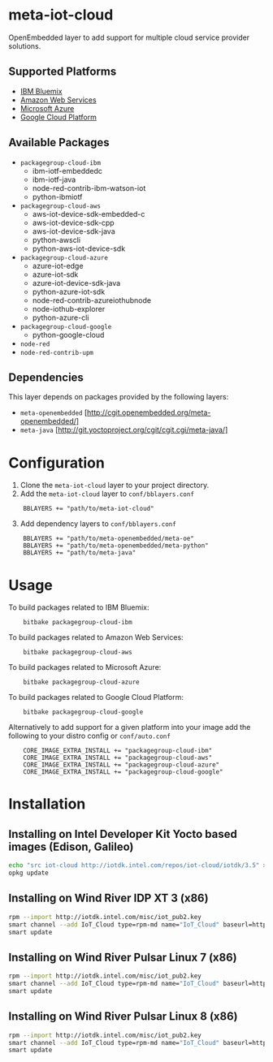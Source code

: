 meta-iot-cloud
==============
OpenEmbedded layer to add support for multiple cloud service provider solutions.

## Supported Platforms
* [IBM Bluemix](https://console.ng.bluemix.net/)
* [Amazon Web Services](https://aws.amazon.com/)
* [Microsoft Azure](https://azure.microsoft.com/)
* [Google Cloud Platform](https://cloud.google.com/)

## Available Packages
* `packagegroup-cloud-ibm`
    * ibm-iotf-embeddedc
    * ibm-iotf-java
    * node-red-contrib-ibm-watson-iot
    * python-ibmiotf
* `packagegroup-cloud-aws`
    * aws-iot-device-sdk-embedded-c
    * aws-iot-device-sdk-cpp
    * aws-iot-device-sdk-java
    * python-awscli
    * python-aws-iot-device-sdk
* `packagegroup-cloud-azure`
    * azure-iot-edge
    * azure-iot-sdk
    * azure-iot-device-sdk-java
    * python-azure-iot-sdk
    * node-red-contrib-azureiothubnode
    * node-iothub-explorer
    * python-azure-cli
* `packagegroup-cloud-google`
    * python-google-cloud
* `node-red`
* `node-red-contrib-upm`

## Dependencies
This layer depends on packages provided by the following layers:
* `meta-openembedded` [http://cgit.openembedded.org/meta-openembedded/]
* `meta-java` [http://git.yoctoproject.org/cgit/cgit.cgi/meta-java/]

Configuration
=============
1. Clone the `meta-iot-cloud` layer to your project directory.
2. Add the `meta-iot-cloud` layer to `conf/bblayers.conf`
```bitbake
	BBLAYERS += "path/to/meta-iot-cloud"
```
3. Add dependency layers to `conf/bblayers.conf`
```bitbake
	BBLAYERS += "path/to/meta-openembedded/meta-oe"
	BBLAYERS += "path/to/meta-openembedded/meta-python"
	BBLAYERS += "path/to/meta-java"
```

Usage
=====
To build packages related to IBM Bluemix:
```shell
	bitbake packagegroup-cloud-ibm
```
	
To build packages related to Amazon Web Services:
```shell
	bitbake packagegroup-cloud-aws
```

To build packages related to Microsoft Azure:
```shell
	bitbake packagegroup-cloud-azure
```

To build packages related to Google Cloud Platform:
```shell
	bitbake packagegroup-cloud-google
```

Alternatively to add support for a given platform into your image add the following to your distro config or `conf/auto.conf`

```bitbake
    CORE_IMAGE_EXTRA_INSTALL += "packagegroup-cloud-ibm"
    CORE_IMAGE_EXTRA_INSTALL += "packagegroup-cloud-aws"
    CORE_IMAGE_EXTRA_INSTALL += "packagegroup-cloud-azure"
    CORE_IMAGE_EXTRA_INSTALL += "packagegroup-cloud-google"
```

Installation
============

Installing on Intel Developer Kit Yocto based images (Edison, Galileo)
----------------------------------------------------------------------

``` bash
echo "src iot-cloud http://iotdk.intel.com/repos/iot-cloud/iotdk/3.5" > /etc/opkg/iot-cloud.conf
opkg update
```

Installing on Wind River IDP XT 3 (x86)
---------------------------------------

``` bash
rpm --import http://iotdk.intel.com/misc/iot_pub2.key
smart channel --add IoT_Cloud type=rpm-md name="IoT_Cloud" baseurl=http://iotdk.intel.com/repos/iot-cloud/wrlinux7/rcpl13/
smart update
```

Installing on Wind River Pulsar Linux 7 (x86)
---------------------------------------------

``` bash
rpm --import http://iotdk.intel.com/misc/iot_pub2.key
smart channel --add IoT_Cloud type=rpm-md name="IoT_Cloud" baseurl=http://iotdk.intel.com/repos/iot-cloud/pulsar/7/
smart update
```

Installing on Wind River Pulsar Linux 8 (x86)
---------------------------------------------

``` bash
rpm --import http://iotdk.intel.com/misc/iot_pub2.key
smart channel --add IoT_Cloud type=rpm-md name="IoT_Cloud" baseurl=http://iotdk.intel.com/repos/iot-cloud/pulsar/8/
smart update
```
